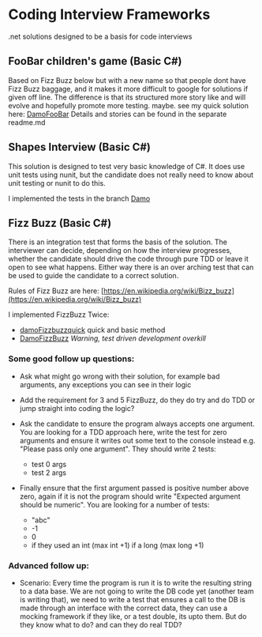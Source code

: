 # Coding Interview Frameworks #

.net solutions designed to be a basis for code interviews

## FooBar children's game (Basic C#) ##
Based on Fizz Buzz below but with a new name so that people dont have Fizz Buzz baggage, and it makes it more difficult to google for solutions if given off line. The difference is that its structured more story like and will evolve and hopefully promote more testing. maybe. see my quick solution here: [DamoFooBar](https://github.com/DamianStanger/codingInterview/tree/DamoFooBar/FooBarInterview) Details and stories can be found in the separate readme.md

## Shapes Interview (Basic C#) ##
This solution is designed to test very basic knowledge of C#. It does use unit tests using nunit, but the candidate does not really need to know about unit testing or nunit to do this.

I implemented the tests in the branch [Damo](https://github.com/DamianStanger/codingInterview/tree/Damo)

## Fizz Buzz (Basic C#) ##
There is an integration test that forms the basis of the solution. The interviewer can decide, depending on how the interview progresses, whether the candidate should drive the code through pure TDD or leave it open to see what happens. Either way there is an over arching test that can be used to guide the candidate to a correct solution.

Rules of Fizz Buzz are here: [https://en.wikipedia.org/wiki/Bizz_buzz](https://en.wikipedia.org/wiki/Bizz_buzz)

I implemented FizzBuzz Twice:
 * [damoFizzbuzzquick](https://github.com/DamianStanger/codingInterview/tree/damoFizzbuzzquick) quick and basic method
 * [DamoFizzBuzz](https://github.com/DamianStanger/codingInterview/tree/DamoFizzBuzz) *Warning, test driven development overkill*

### Some good follow up questions: ###
* Ask what might go wrong with their solution, for example bad arguments, any exceptions you can see in their logic

* Add the requirement for 3 and 5 FizzBuzz, do they do try and do TDD or jump straight into coding the logic?

* Ask the candidate to ensure the program always accepts one argument. You are looking for a TDD approach here, write the test for zero arguments and ensure it writes out some text to the console instead e.g. "Please pass only one argument". They should write 2 tests:
  * test 0 args
  * test 2 args

* Finally ensure that the first argument passed is positive number above zero, again if it is not the program should write "Expected argument should be numeric". You are looking for a number of tests:
  * "abc"
  * -1
  * 0
  * if they used an int (max int +1) if a long (max long +1)

### Advanced follow up: ###
 * Scenario: Every time the program is run it is to write the resulting string to a data base. We are not going to write the DB code yet (another team is writing that), we need to write a test that ensures a call to the DB is made through an interface with the correct data, they can use a mocking framework if they like, or a test double, its upto them. But do they know what to do? and can they do real TDD?
